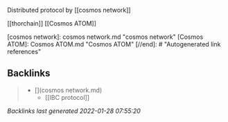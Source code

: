 Distributed protocol by [[cosmos network]]

[[thorchain]]
[[Cosmos ATOM]]

[//begin]: # "Autogenerated link references for markdown compatibility"
[cosmos network]: cosmos network.md "cosmos network"
[Cosmos ATOM]: Cosmos ATOM.md "Cosmos ATOM"
[//end]: # "Autogenerated link references"

## Backlinks

> - [](cosmos network.md)
>   - [[IBC protocol]]

_Backlinks last generated 2022-01-28 07:55:20_
